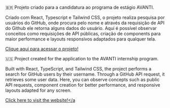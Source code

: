 🇧🇷
Projeto criado para a candidatura ao programa de estágio AVANTI.

Criado com React, Typescript e Tailwind CSS, o projeto realiza pesquisa por usuários do GitHub, onde procura pelo nome e através da requisição de API do Github ele retorna alguns dados do usuário. Aqui é possível observar conceitos como requisições de API públicas, criação de components para maior performance e layouts responsivos adaptados para qualquer tela.

<a href="" target="_blank">Clique aqui para acessar o projeto!</a>

🇺🇸
Project created for the application to the AVANTI internship program.

Built with React, TypeScript, and Tailwind CSS, the project performs a search for GitHub users by their username. Through a GitHub API request, it retrieves some user data. Here, you can observe concepts such as public API requests, component creation for better performance, and responsive layouts adapted for any screen.

<a href="" target="_blank">Click here to visit the website!</a